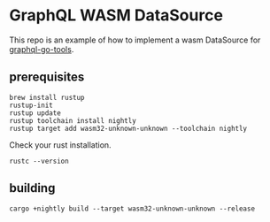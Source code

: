 # GraphQL WASM DataSource

This repo is an example of how to implement a wasm DataSource for [graphql-go-tools](https://github.com/jensneuse/graphql-go-tools).

## prerequisites

```shell script
brew install rustup
rustup-init
rustup update
rustup toolchain install nightly
rustup target add wasm32-unknown-unknown --toolchain nightly
```

Check your rust installation.

```shell script
rustc --version
```

## building

```shell script
cargo +nightly build --target wasm32-unknown-unknown --release
```
